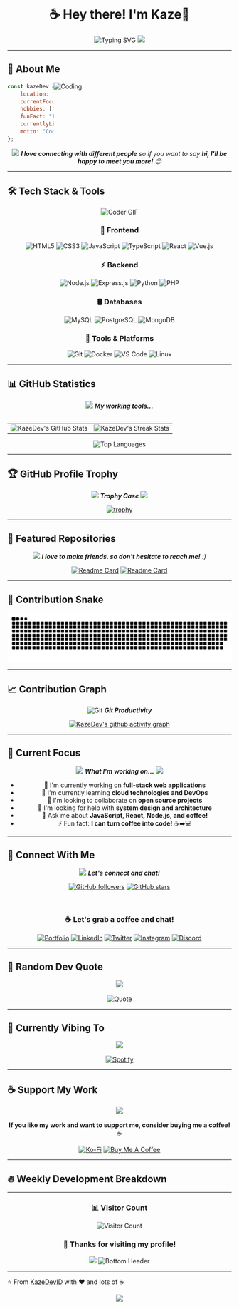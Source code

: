 <div align="center">
  
# ☕ Hey there! I'm Kaze👋

<img src="https://readme-typing-svg.herokuapp.com?font=Fira+Code&size=22&duration=3000&pause=1000&color=58A6FF&center=true&vCenter=true&width=440&lines=Full+Stack+Developer;Coffee+Enthusiast;Open+Source+Contributor;Always+Learning+New+Things!" alt="Typing SVG" />

<img src="https://media.giphy.com/media/M9gbBd9nbDrOTu1Mqx/giphy.gif" width="100"/>

</div>

---

## 🚀 About Me

<img align="right" alt="Coding" width="400" src="https://media.giphy.com/media/qgQUggAC3Pfv687qPC/giphy.gif">

```javascript
const kazeDev = {
    location: "Indonesia 🇮🇩",
    currentFocus: "Fake Developer",
    hobbies: ["☕ Coffee", "💻 Coding", "🎮 Gaming", "📚 Learning"],
    funFact: "I debug with console.log() and I'm not ashamed! 😄",
    currentlyListening: "Lo-fi Hip Hop beats 🎵",
    motto: "Code, Coffee, Repeat ☕"
};
```

<div align="center">
  <img src="https://media.giphy.com/media/WUlplcMpOCEmTGBtBW/giphy.gif" width="30">
  <em><b>I love connecting with different people</b> so if you want to say <b>hi, I'll be happy to meet you more!</b> 😊</em>
</div>

---

## 🛠️ Tech Stack & Tools

<div align="center">

<img src="https://media.giphy.com/media/SWoSkN6DxTszqIKEqv/giphy.gif" alt="Coder GIF" width="500">

### 🎨 Frontend
![HTML5](https://img.shields.io/badge/HTML5-E34F26?style=for-the-badge&logo=html5&logoColor=white)
![CSS3](https://img.shields.io/badge/CSS3-1572B6?style=for-the-badge&logo=css3&logoColor=white)
![JavaScript](https://img.shields.io/badge/JavaScript-F7DF1E?style=for-the-badge&logo=javascript&logoColor=black)
![TypeScript](https://img.shields.io/badge/TypeScript-007ACC?style=for-the-badge&logo=typescript&logoColor=white)
![React](https://img.shields.io/badge/React-20232A?style=for-the-badge&logo=react&logoColor=61DAFB)
![Vue.js](https://img.shields.io/badge/Vue.js-35495E?style=for-the-badge&logo=vue.js&logoColor=4FC08D)

### ⚡ Backend
![Node.js](https://img.shields.io/badge/Node.js-43853D?style=for-the-badge&logo=node.js&logoColor=white)
![Express.js](https://img.shields.io/badge/Express.js-404D59?style=for-the-badge&logo=express&logoColor=white)
![Python](https://img.shields.io/badge/Python-3776AB?style=for-the-badge&logo=python&logoColor=white)
![PHP](https://img.shields.io/badge/PHP-777BB4?style=for-the-badge&logo=php&logoColor=white)

### 🛢️ Databases
![MySQL](https://img.shields.io/badge/MySQL-005C84?style=for-the-badge&logo=mysql&logoColor=white)
![PostgreSQL](https://img.shields.io/badge/PostgreSQL-316192?style=for-the-badge&logo=postgresql&logoColor=white)
![MongoDB](https://img.shields.io/badge/MongoDB-4EA94B?style=for-the-badge&logo=mongodb&logoColor=white)

### 🔧 Tools & Platforms
![Git](https://img.shields.io/badge/Git-F05032?style=for-the-badge&logo=git&logoColor=white)
![Docker](https://img.shields.io/badge/Docker-2496ED?style=for-the-badge&logo=docker&logoColor=white)
![VS Code](https://img.shields.io/badge/VS_Code-007ACC?style=for-the-badge&logo=visual-studio-code&logoColor=white)
![Linux](https://img.shields.io/badge/Linux-FCC624?style=for-the-badge&logo=linux&logoColor=black)

</div>

---

## 📊 GitHub Statistics

<div align="center">

<img src="https://media.giphy.com/media/iY8CRBdQXODJSCERIr/giphy.gif" width="30px">&nbsp;***My working tools...***
<br><br>

<table>
  <tr>
    <td>
      <img src="https://github-readme-stats.vercel.app/api?username=KazeDevID&show_icons=true&theme=tokyonight&hide_border=true&count_private=true" alt="KazeDev's GitHub Stats" />
    </td>
    <td>
      <img src="https://github-readme-streak-stats.herokuapp.com/?user=KazeDevID&theme=tokyonight&hide_border=true" alt="KazeDev's Streak Stats" />
    </td>
  </tr>
</table>

<img src="https://github-readme-stats.vercel.app/api/top-langs/?username=KazeDevID&layout=compact&theme=tokyonight&hide_border=true" alt="Top Languages" />

</div>

---

## 🏆 GitHub Profile Trophy

<div align="center">

<img src="https://media.giphy.com/media/J5B1Y8QZnzXXbLQIBu/giphy.gif" width="30"> ***Trophy Case*** <img src="https://media.giphy.com/media/J5B1Y8QZnzXXbLQIBu/giphy.gif" width="30">
  
[![trophy](https://github-profile-trophy.vercel.app/?username=KazeDevID&theme=tokyonight&no-frame=true&row=1&column=6)](https://github.com/ryo-ma/github-profile-trophy)

</div>

---

## 🌟 Featured Repositories

<div align="center">

<img src="https://media.giphy.com/media/LnQjpWaON8nhr21vNW/giphy.gif" width="30"> <em><b>I love to make friends. so don't hesitate to reach me!</b> :)</em>

[![Readme Card](https://github-readme-stats.vercel.app/api/pin/?username=KazeDevID&repo=awesome-project&theme=tokyonight&hide_border=true)](https://github.com/KazeDevID/awesome-project)
[![Readme Card](https://github-readme-stats.vercel.app/api/pin/?username=KazeDevID&repo=web-development&theme=tokyonight&hide_border=true)](https://github.com/KazeDevID/web-development)

</div>

---

## 🐍 Contribution Snake

<div align="center">

<img src="https://raw.githubusercontent.com/platane/platane/output/github-contribution-grid-snake-dark.svg" alt="Snake animation" />

</div>

---

## 📈 Contribution Graph

<div align="center">

<img src="https://media.giphy.com/media/W5eoZHPpUx9sapR0eu/giphy.gif" width="30px" alt="Git"/>&nbsp;<i><b>Git Productivity</b></i>
  
[![KazeDev's github activity graph](https://github-readme-activity-graph.vercel.app/graph?username=KazeDevID&theme=tokyo-night&hide_border=true)](https://github.com/ashutosh00710/github-readme-activity-graph)

</div>

---

## 🎯 Current Focus

<div align="center">

<img src="https://media.giphy.com/media/VTtANKl0beDFQRLDTh/giphy.gif" width="40"> ***What I'm working on...*** <img src="https://media.giphy.com/media/VTtANKl0beDFQRLDTh/giphy.gif" width="40">

- 🔭 I'm currently working on **full-stack web applications**
- 🌱 I'm currently learning **cloud technologies and DevOps**
- 👯 I'm looking to collaborate on **open source projects**
- 🤔 I'm looking for help with **system design and architecture**
- 💬 Ask me about **JavaScript, React, Node.js, and coffee!**
- ⚡ Fun fact: **I can turn coffee into code!** ☕➡️💻

</div>

---

## 🤝 Connect With Me

<div align="center">

<img src="https://media.giphy.com/media/LnQjpWaON8nhr21vNW/giphy.gif" width="30"> <em><b>Let's connect and chat!</b></em>

[![GitHub followers](https://img.shields.io/github/followers/KazeDevID?label=Follow&style=social)](https://github.com/KazeDevID)
[![GitHub stars](https://img.shields.io/github/stars/KazeDevID?label=Stars&style=social)](https://github.com/KazeDevID)

<br>

### ☕ Let's grab a coffee and chat!

[![Portfolio](https://img.shields.io/badge/Portfolio-255E63?style=for-the-badge&logo=About.me&logoColor=white)](https://kazedev.vercel.app)
[![LinkedIn](https://img.shields.io/badge/LinkedIn-0077B5?style=for-the-badge&logo=linkedin&logoColor=white)](https://linkedin.com/in/kazedev)
[![Twitter](https://img.shields.io/badge/Twitter-1DA1F2?style=for-the-badge&logo=twitter&logoColor=white)](https://twitter.com/kazedev_id)
[![Instagram](https://img.shields.io/badge/Instagram-E4405F?style=for-the-badge&logo=instagram&logoColor=white)](https://instagram.com/kazedev.id)
[![Discord](https://img.shields.io/badge/Discord-7289DA?style=for-the-badge&logo=discord&logoColor=white)](https://discord.gg/kazedev)

</div>

---

## 💭 Random Dev Quote

<div align="center">

<img src="https://media.giphy.com/media/du3J3cXyzhj75IOgvA/giphy.gif" width="50">
  
![Quote](https://quotes-github-readme.vercel.app/api?type=horizontal&theme=tokyonight)

</div>

---

## 🎵 Currently Vibing To

<div align="center">

<img src="https://media.giphy.com/media/c20UV66B7zCWA/giphy.gif" width="50">
  
[![Spotify](https://spotify-recently-played-readme.vercel.app/api?user=kazedev&count=1&unique=true)](https://open.spotify.com/user/kazedev)

</div>

---

## ☕ Support My Work

<div align="center">

<img src="https://media.giphy.com/media/3oKIPnAiaMCws8nOsE/giphy.gif" width="50">

**If you like my work and want to support me, consider buying me a coffee!** ☕

[![Ko-Fi](https://img.shields.io/badge/Ko--fi-F16061?style=for-the-badge&logo=ko-fi&logoColor=white)](https://ko-fi.com/kazedev)
[![Buy Me A Coffee](https://img.shields.io/badge/Buy%20Me%20A%20Coffee-FFDD00?style=for-the-badge&logo=buy-me-a-coffee&logoColor=black)](https://www.buymeacoffee.com/kazedev)

</div>

---

## 🔥 Weekly Development Breakdown

<div align="center">

<!--START_SECTION:waka-->
<!--END_SECTION:waka-->

</div>

---

<div align="center">
  
### 📊 Visitor Count
![Visitor Count](https://profile-counter.glitch.me/KazeDevID/count.svg)

### 💫 Thanks for visiting my profile!

<img src="https://media.giphy.com/media/jpVnC65DmYeyRL4LHS/giphy.gif" width="20%">

<img src="https://raw.githubusercontent.com/Trilokia/Trilokia/379277808c61ef204768a61bbc5d25bc7798ccf1/bottom_header.svg" alt="Bottom Header" />

</div>

---

⭐️ From [KazeDevID](https://github.com/KazeDevID) with ❤️ and lots of ☕

<div align="center">
  <img src="https://media.giphy.com/media/26tn33aiTi1jkl6H6/giphy.gif" width="100">
</div>
